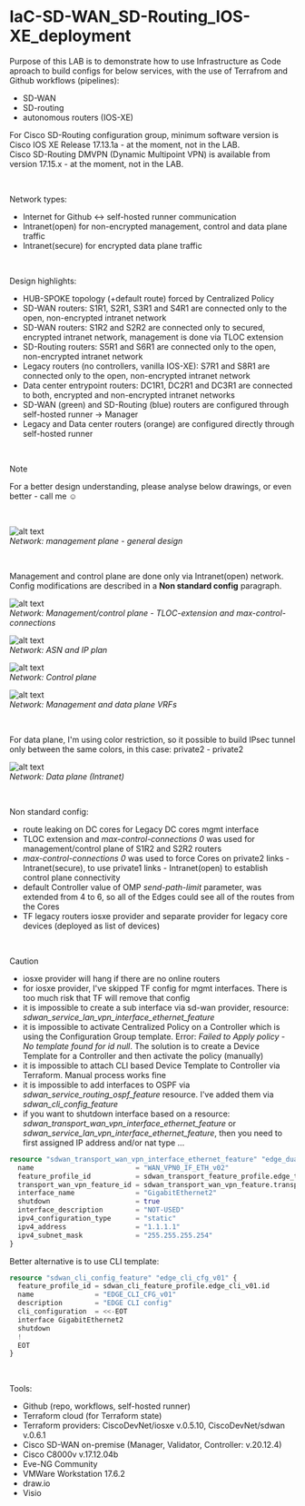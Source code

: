 # IaC-SD-WAN_SD-Routing_IOS-XE_deployment
Purpose of this LAB is to demonstrate how to use Infrastructure as Code aproach to build configs for below services, with the use of Terrafrom and Github workflows (pipelines):
- SD-WAN
- SD-routing
- autonomous routers (IOS-XE)  

For Cisco SD-Routing configuration group, minimum software version is Cisco IOS XE Release 17.13.1a - at the moment, not in the LAB.  
Cisco SD-Routing DMVPN (Dynamic Multipoint VPN) is available from version 17.15.x - at the moment, not in the LAB.  

<br/>

Network types:
- Internet for Github <-> self-hosted runner communication
- Intranet(open) for non-encrypted management, control and data plane traffic
- Intranet(secure) for encrypted data plane traffic  

<br/>

Design highlights:
- HUB-SPOKE topology (+default route) forced by Centralized Policy
- SD-WAN routers: S1R1, S2R1, S3R1 and S4R1 are connected only to the open, non-encrypted intranet network
- SD-WAN routers: S1R2 and S2R2 are connected only to secured, encrypted intranet network, management is done via TLOC extension
- SD-Routing routers: S5R1 and S6R1 are connected only to the open, non-encrypted intranet network
- Legacy routers (no controllers, vanilla IOS-XE): S7R1 and S8R1 are connected only to the open, non-encrypted intranet network
- Data center entrypoint routers: DC1R1, DC2R1 and DC3R1 are connected to both, encrypted and non-encrypted intranet networks
- SD-WAN (green) and SD-Routing (blue) routers are configured through self-hosted runner -> Manager
- Legacy and Data center routers (orange) are configured directly through self-hosted runner

<br/>

> [!NOTE]
> For a better design understanding, please analyse below drawings, or even better - call me :relaxed:

<br/>

![alt text](drawings/lab_v14.png)  
*Network: management plane - general design*

<br/>

Management and control plane are done only via Intranet(open) network. Config modifications are described in a **Non standard config** paragraph.

![alt text](drawings/lab_tloc_ext_max_con_v14.png)  
*Network: Management/control plane - TLOC-extension and max-control-connections*

![alt text](drawings/lab_design_ip_v11.png)  
*Network: ASN and IP plan*

![alt text](drawings/lab_control_plane_v11.png)  
*Network: Control plane*

![alt text](drawings/lab_design_vrf_v05.png)  
*Network: Management and data plane VRFs*

<br/>

For data plane, I'm using color restriction, so it possible to build IPsec tunnel only between the same colors, in this case: private2 - private2

![alt text](drawings/lab_data_plane_v11.png)  
*Network: Data plane (Intranet)*

<br/>

Non standard config:
- route leaking on DC cores for Legacy DC cores mgmt interface
- TLOC extension and *max-control-connections 0* was used for management/control plane of S1R2 and S2R2 routers
- *max-control-connections 0* was used to force Cores on private2 links - Intranet(secure), to use private1 links - Intranet(open) to establish control plane connectivity
- default Controller value of OMP *send-path-limit* parameter, was extended from 4 to 6, so all of the Edges could see all of the routes from the Cores
- TF legacy routers iosxe provider and separate provider for legacy core devices (deployed as list of devices)

<br/>

> [!CAUTION]
> - iosxe provider will hang if there are no online routers
> - for iosxe provider, I've skipped TF config for mgmt interfaces. There is too much risk that TF will remove that config
> - it is impossible to create a sub interface via sd-wan provider, resource: *sdwan_service_lan_vpn_interface_ethernet_feature*
> - it is impossible to activate Centralized Policy on a Controller which is using the Configuration Group template. Error:  *Failed to Apply policy - No template found for id null*. The solution is to create a Device Template for a Controller and then activate the policy (manually)
> - it is impossible to attach CLI based Device Template to Controller via Terraform. Manual process works fine
> - it is impossible to add interfaces to OSPF via *sdwan_service_routing_ospf_feature* resource. I've added them via *sdwan_cli_config_feature* 
> - if you want to shutdown interface based on a resource: *sdwan_transport_wan_vpn_interface_ethernet_feature* or *sdwan_service_lan_vpn_interface_ethernet_feature*, then you need to first assigned IP address and/or nat type ...  
```terraform
resource "sdwan_transport_wan_vpn_interface_ethernet_feature" "edge_dual1_vpn0_if_eth2_v01" {
  name                         = "WAN_VPN0_IF_ETH_v02"
  feature_profile_id           = sdwan_transport_feature_profile.edge_transport_v01.id
  transport_wan_vpn_feature_id = sdwan_transport_wan_vpn_feature.transport_wan_vpn_v01.id
  interface_name               = "GigabitEthernet2"
  shutdown                     = true
  interface_description        = "NOT-USED"
  ipv4_configuration_type      = "static"
  ipv4_address                 = "1.1.1.1"
  ipv4_subnet_mask             = "255.255.255.254"
}
```
Better alternative is to use CLI template:
```terraform
resource "sdwan_cli_config_feature" "edge_cli_cfg_v01" {
  feature_profile_id = sdwan_cli_feature_profile.edge_cli_v01.id
  name               = "EDGE_CLI_CFG_v01"
  description        = "EDGE CLI config"
  cli_configuration  = <<-EOT
  interface GigabitEthernet2
  shutdown
  !
  EOT
}
```

<!--- 
![screenshot](drawings/lab_v01.png)
-->
<br/>

Tools:
- Github (repo, workflows, self-hosted runner)
- Terraform cloud (for Terraform state)
- Terraform providers: CiscoDevNet/iosxe v.0.5.10, CiscoDevNet/sdwan v.0.6.1
- Cisco SD-WAN on-premise (Manager, Validator, Controller: v.20.12.4)
- Cisco C8000v v.17.12.04b
- Eve-NG Community
- VMWare Workstation 17.6.2
- draw.io
- Visio
